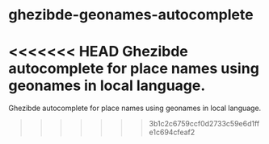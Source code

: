 # ghezibde-geonames-autocomplete
<<<<<<< HEAD
Ghezibde autocomplete for place names using geonames in local language.
=======
Ghezibde autocomplete for place names using geonames in local language.
>>>>>>> 3b1c2c6759ccf0d2733c59e6d1ffe1c694cfeaf2
